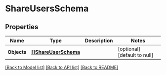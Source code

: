 # ShareUsersSchema

## Properties
Name | Type | Description | Notes
------------ | ------------- | ------------- | -------------
**Objects** | [**[]ShareUserSchema**](ShareUserSchema.md) |  | [optional] [default to null]

[[Back to Model list]](../README.md#documentation-for-models) [[Back to API list]](../README.md#documentation-for-api-endpoints) [[Back to README]](../README.md)


